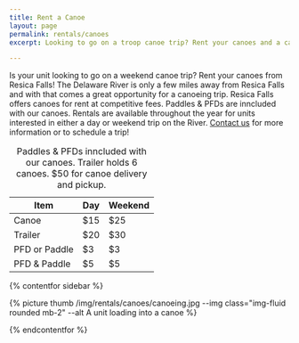 ```yaml
---
title: Rent a Canoe
layout: page
permalink: rentals/canoes
excerpt: Looking to go on a troop canoe trip? Rent your canoes and a campsite from Resica Falls!

---
```


Is your unit looking to go on a weekend canoe trip? Rent your canoes from Resica Falls! The Delaware River is only a few miles away from Resica Falls and with that comes a great opportunity for a canoeing trip. Resica Falls offers canoes for rent at competitive fees. Paddles & PFDs are inncluded with our canoes. Rentals are available throughout the year for units interested in either a day or weekend trip on the River. [Contact us](/contact?subject=Canoe%20Rentals) for more information or to schedule a trip!

<table class="table text-center">
    <caption>Paddles &amp; PFDs inncluded with our canoes. Trailer holds 6 canoes. $50 for canoe delivery and pickup.</caption>
    <thead class="thead-inverse">
        <tr>
            <th class="text-center">Item</th>
            <th class="text-center">Day</th>
            <th class="text-center">Weekend</th>
        </tr>
    </thead>
    <tbody>
        <tr>
            <td>Canoe</td>
            <td>$15</td>
            <td>$25</td>
        </tr>
        <tr>
            <td>Trailer</td>
            <td>$20</td>
            <td>$30</td>
        </tr>
        <tr>
            <td>PFD or Paddle</td>
            <td>$3</td>
            <td>$3</td>
        </tr>
        <tr>
            <td>PFD &amp; Paddle</td>
            <td>$5</td>
            <td>$5</td>
        </tr>
    </tbody>
</table>
{% contentfor sidebar %}

{% picture thumb /img/rentals/canoes/canoeing.jpg --img class="img-fluid rounded mb-2" --alt A unit loading into a canoe %}

{% endcontentfor %}
